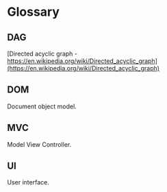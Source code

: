# Glossary

## DAG

[Directed acyclic graph - https://en.wikipedia.org/wiki/Directed_acyclic_graph](https://en.wikipedia.org/wiki/Directed_acyclic_graph)

## DOM

Document object model.

## MVC

Model View Controller.

## UI

User interface.